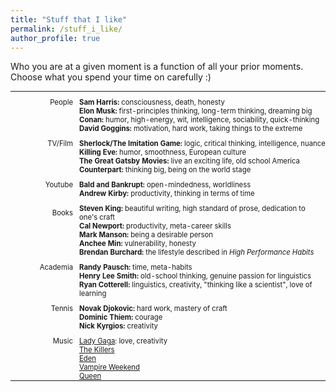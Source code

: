 ```yaml
---
title: "Stuff that I like"
permalink: /stuff_i_like/
author_profile: true
---
```


Who you are at a given moment is a function of all your prior moments. Choose what you spend your time on carefully :)

<html>
<style>
table, th, td {
  border:0px solid black;
  padding:0;
  border-collapse:collapse;
  font-size: 0.9em;
}
</style>
	
<body>
<table style="width:100%">
  <tr>
    <td style="width:100px; text-align:right; padding-right:10px; padding-top:10px">People</td>
    <td style="padding-top:10px"><b>Sam Harris:</b> consciousness, death, honesty</td>
  </tr>
  <tr>
    <td style="width:100px; text-align:right; padding-right:10px"></td>
    <td><b>Elon Musk:</b> first-principles thinking, long-term thinking, dreaming big</td>
  </tr>
  <tr>
    <td style="width:100px; text-align:right; padding-right:10px"></td>
    <td><b>Conan:</b> humor, high-energy, wit, intelligence, sociability, quick-thinking</td>
  </tr>
  <tr>
    <td style="width:100px; text-align:right; padding-right:10px"></td>
    <td><b>David Goggins:</b> motivation, hard work, taking things to the extreme</td>
  </tr>
  <tr>
    <td style="width:100px; text-align:right; padding-right:10px; padding-top:10px">TV/Film</td>
    <td style="padding-top:10px"><b>Sherlock/The Imitation Game:</b> logic, critical thinking, intelligence, nuance</td>
  </tr>
  <tr>
    <td style="width:100px; text-align:right; padding-right:10px"></td>
    <td><b>Killing Eve:</b> humor, smoothness, European culture</td>
  </tr>
  <tr>
    <td style="width:100px; text-align:right; padding-right:10px"></td>
    <td><b>The Great Gatsby Movies:</b> live an exciting life, old school America</td>
  </tr>
  <tr>
    <td style="width:100px; text-align:right; padding-right:10px"></td>
    <td><b>Counterpart:</b> thinking big, being on the world stage</td>
  </tr>
  <tr>
    <td style="width:100px; text-align:right; padding-right:10px; padding-top:10px">Youtube</td>
    <td style="padding-top:10px"><b>Bald and Bankrupt:</b> open-mindedness, worldliness</td>
  </tr>
  <tr>
    <td style="width:100px; text-align:right; padding-right:10px"></td>
    <td><b>Andrew Kirby:</b> productivity, thinking in terms of time</td>
  </tr>
  <tr>
    <td style="width:100px; text-align:right; padding-right:10px; padding-top:10px">Books</td>
    <td style="padding-top:10px"><b>Steven King:</b> beautiful writing, high standard of prose, dedication to one's craft</td>
  </tr>
  <tr>
    <td style="width:100px; text-align:right; padding-right:10px"></td>
    <td><b>Cal Newport:</b> productivity, meta-career skills</td>
  </tr>
  <tr>
    <td style="width:100px; text-align:right; padding-right:10px"></td>
    <td><b>Mark Manson:</b> being a desirable person</td>
  </tr>
  <tr>
    <td style="width:100px; text-align:right; padding-right:10px"></td>
    <td><b>Anchee Min:</b> vulnerability, honesty</td>
  </tr>
  <tr>
    <td style="width:100px; text-align:right; padding-right:10px"></td>
    <td><b>Brendan Burchard:</b> the lifestyle described in <i>High Performance Habits</i></td>
  </tr>
  <tr>
    <td style="width:100px; text-align:right; padding-right:10px; padding-top:10px">Academia</td>
    <td style="padding-top:10px"><b>Randy Pausch:</b> time, meta-habits</td>
  </tr>
  <tr>
    <td style="width:100px; text-align:right; padding-right:10px"></td>
    <td><b>Henry Lee Smith:</b> old-school thinking, genuine passion for linguistics</td>
  </tr>
  <tr>
    <td style="width:100px; text-align:right; padding-right:10px"></td>
    <td><b>Ryan Cotterell:</b> linguistics, creativity, "thinking like a scientist", love of learning</td>
  </tr>
  <tr>
    <td style="width:100px; text-align:right; padding-right:10px; padding-top:10px">Tennis</td>
    <td style="padding-top:10px"><b>Novak Djokovic:</b> hard work, mastery of craft</td>
  </tr>
  <tr>
    <td style="width:100px; text-align:right; padding-right:10px"></td>
    <td><b>Dominic Thiem:</b> courage</td>
  </tr>
  <tr>
    <td style="width:100px; text-align:right; padding-right:10px"></td>
    <td><b>Nick Kyrgios:</b> creativity</td>
  </tr>
  <tr>
    <td style="width:100px; text-align:right; padding-right:10px; padding-top:10px">Music</td>
    <td style="padding-top:10px"><a href="https://www.youtube.com/watch?v=etjiqgU0_lI">Lady Gaga</a>: love, creativity</td>
  </tr>
  <tr>
    <td style="width:100px; text-align:right; padding-right:10px"></td>
    <td><a href="https://www.youtube.com/watch?v=DL5hTUNoljQ">The Killers</a></td>
  </tr>
  <tr>
    <td style="width:100px; text-align:right; padding-right:10px"></td>
    <td><a href="https://www.youtube.com/user/EdenProjectOfficial">Eden</a></td>
  </tr>
  <tr>
    <td style="width:100px; text-align:right; padding-right:10px"></td>
    <td><a href="https://www.youtube.com/watch?v=FwkrrU2WYKg">Vampire Weekend</a></td>
  </tr>
  <tr>
    <td style="width:100px; text-align:right; padding-right:10px"></td>
    <td><a href="https://www.youtube.com/watch?v=aA2IRoPFIn0">Queen</a></td>
  </tr>
</table>

</body>



<!-- Books
* *High Performance Habits* by Brendan Burchard
* *On Writing* by Steven King
* *Waking Up* by Sam Harris
* *The Subtle Art of Not Giving a F\*ck* by Mark Manson
* *Deep Work* by Cal Newport
* *Man's Search for Meaning* by Viktor Frankl 
* *When Breathe Becomes Air* by Paul Kalanithi
* *The Catcher in the Rye* by JD Salinger -->

<!-- Food [(my favorite recipes)](https://jasonwei20.github.io/recipes/)
* **Breakfast**: oatmeal, egg white, avocado, protein shake
* **Protein**: salmon, chicken, pork tenderloin, ground turkey, ground beef
* **Vegetables**: broccoli, spinach, tomato, brussel sprouts, asparagus, carrots
* **Carbs**: rice, potatoes, yams
* **Snacks**: banana, berries, clementines, greek yogurt, peanut butter, almonds, walnuts, frozen dragonfruit, dried dates
* **Supplements**: whey protein, creatine, BCAA, caffeine pill, melatonin -->

<!-- Quotes
* *"You’re the average of the five people you spend the most time with."* -Jim Rohn
* *"We can do better."* -[The Good Doctor Season 3 Episode 2](https://tvmoviefix.com/the-good-doctor-season-3-episode-2-debts-recap-review-spoilers/)
* *"If something is nonsense, you say it and say it loud. You will be harmed a little but will be antifragile — in the long run people who need to trust you will trust you."* -[Nassim Taleb](https://medium.com/@nntaleb/commencement-address-american-university-in-beirut-2016-a5c6d57984b)
* *"Step off the treadmill that has been put before you."* -[Andrej Karpathy](http://karpathy.github.io/2016/09/07/phd/)
* *"Rather than love, than money, than fame, give me truth."* -Henry David Thoreau
* *"Don't just work hard at your job. Work hard at everything."* -Jake Tapper -->
<!-- 
Jason's Timeless Slang
* Scrub, chump, bugger, rats, kid, unsung hero, acquired taste, I suppose, cheesedog, what the, f\*cking ay
* Some other words I like: supper, general store,  -->

